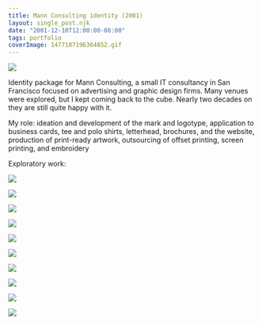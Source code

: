 ```yaml
---
title: Mann Consulting identity (2001)
layout: single_post.njk
date: "2001-12-10T12:00:00-08:00"
tags: portfolio
coverImage: 1477187196364852.gif
---
```

![](/assets/images/2022/12/1477187196364852.gif)

Identity package for Mann Consulting, a small IT consultancy in San Francisco focused on advertising and graphic design firms. Many venues were explored, but I kept coming back to the cube. Nearly two decades on they are still quite happy with it.

My role: ideation and development of the mark and logotype, application to business cards, tee and polo shirts, letterhead, brochures, and the website, production of print-ready artwork, outsourcing of offset printing, screen printing, and embroidery

Exploratory work:

![](/assets/images/2022/12/1045052202745056.gif)

![](/assets/images/2022/12/1058061297735050.gif)

![](/assets/images/2022/12/1179294144834859.gif)

![](/assets/images/2022/12/1348224751355251.gif)

![](/assets/images/2022/12/1358024051385451.gif)

![](/assets/images/2022/12/1369064622764958.gif)

![](/assets/images/2022/12/1455452602675456.gif)

![](/assets/images/2022/12/1458482922704953.gif)

![](/assets/images/2022/12/1461064399475355.gif)

![](/assets/images/2022/12/1658524951755451.gif)
